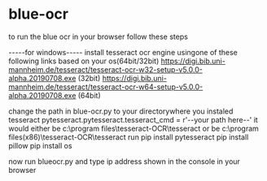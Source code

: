 # blue-ocr

to run the blue ocr in your browser follow these steps

-----for windows-----
install tesseract ocr engine usingone of these following links based on your os(64bit/32bit)
https://digi.bib.uni-mannheim.de/tesseract/tesseract-ocr-w32-setup-v5.0.0-alpha.20190708.exe (32bit)
https://digi.bib.uni-mannheim.de/tesseract/tesseract-ocr-w64-setup-v5.0.0-alpha.20190708.exe (64bit)

change the path in blue-ocr.py to your directorywhere you instaled tesseract
pytesseract.pytesseract.tesseract_cmd = r'--your path here--'
it would either be c:\program files\tesseract-OCR\tesseract
or
be c:\program files(x86)\tesseract-OCR\tesseract
run pip install pytesseract
    pip install pillow
    pip install os
    
now run blueocr.py 
and type ip address shown in the console in your browser
